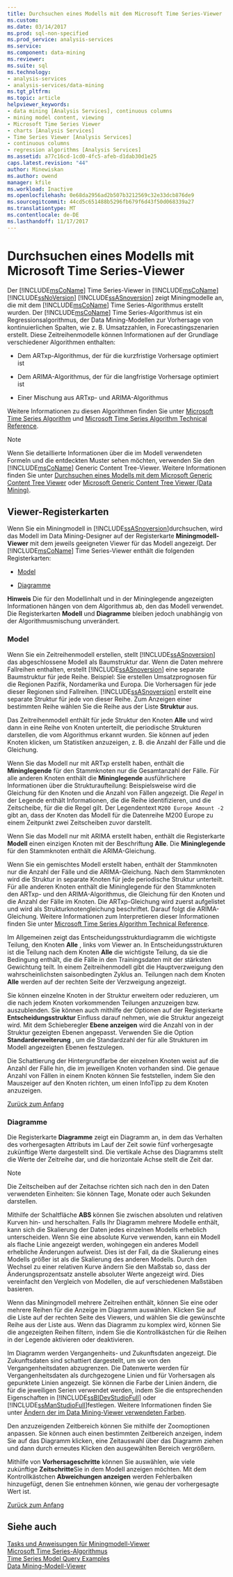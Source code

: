```yaml
---
title: Durchsuchen eines Modells mit dem Microsoft Time Series-Viewer | Microsoft Docs
ms.custom: 
ms.date: 03/14/2017
ms.prod: sql-non-specified
ms.prod_service: analysis-services
ms.service: 
ms.component: data-mining
ms.reviewer: 
ms.suite: sql
ms.technology:
- analysis-services
- analysis-services/data-mining
ms.tgt_pltfrm: 
ms.topic: article
helpviewer_keywords:
- data mining [Analysis Services], continuous columns
- mining model content, viewing
- Microsoft Time Series Viewer
- charts [Analysis Services]
- Time Series Viewer [Analysis Services]
- continuous columns
- regression algorithms [Analysis Services]
ms.assetid: a77c16cd-1cd0-4fc5-afeb-d1dab30d1e25
caps.latest.revision: "44"
author: Minewiskan
ms.author: owend
manager: kfile
ms.workload: Inactive
ms.openlocfilehash: 0e68da2956ad2b507b3212569c32e33dcb876de9
ms.sourcegitcommit: 44cd5c651488b5296fb679f6d43f50d068339a27
ms.translationtype: MT
ms.contentlocale: de-DE
ms.lasthandoff: 11/17/2017
---
```

# <a name="browse-a-model-using-the-microsoft-time-series-viewer"></a>Durchsuchen eines Modells mit Microsoft Time Series-Viewer
  Der [!INCLUDE[msCoName](../../includes/msconame-md.md)] Time Series-Viewer in [!INCLUDE[msCoName](../../includes/msconame-md.md)] [!INCLUDE[ssNoVersion](../../includes/ssnoversion-md.md)] [!INCLUDE[ssASnoversion](../../includes/ssasnoversion-md.md)] zeigt Miningmodelle an, die mit dem [!INCLUDE[msCoName](../../includes/msconame-md.md)] Time Series-Algorithmus erstellt wurden. Der [!INCLUDE[msCoName](../../includes/msconame-md.md)] Time Series-Algorithmus ist ein Regressionsalgorithmus, der Data Mining-Modellen zur Vorhersage von kontinuierlichen Spalten, wie z. B. Umsatzzahlen, in Forecastingszenarien erstellt. Diese Zeitreihenmodelle können Informationen auf der Grundlage verschiedener Algorithmen enthalten:  
  
-   Dem ARTxp-Algorithmus, der für die kurzfristige Vorhersage optimiert ist  
  
-   Dem ARIMA-Algorithmus, der für die langfristige Vorhersage optimiert ist  
  
-   Einer Mischung aus ARTxp- und ARIMA-Algorithmus  
  
 Weitere Informationen zu diesen Algorithmen finden Sie unter [Microsoft Time Series Algorithm](../../analysis-services/data-mining/microsoft-time-series-algorithm.md) und [Microsoft Time Series Algorithm Technical Reference](../../analysis-services/data-mining/microsoft-time-series-algorithm-technical-reference.md).  
  
> [!NOTE]  
>  Wenn Sie detaillierte Informationen über die im Modell verwendeten Formeln und die entdeckten Muster sehen möchten, verwenden Sie den [!INCLUDE[msCoName](../../includes/msconame-md.md)] Generic Content Tree-Viewer. Weitere Informationen finden Sie unter [Durchsuchen eines Modells mit dem Microsoft Generic Content Tree Viewer](../../analysis-services/data-mining/browse-a-model-using-the-microsoft-generic-content-tree-viewer.md) oder [Microsoft Generic Content Tree Viewer &#40;Data Mining&#41;](http://msdn.microsoft.com/library/751b4393-f6fd-48c1-bcef-bdca589ce34c).  
  
##  <a name="BKMK_ViewerTabs"></a> Viewer-Registerkarten  
 Wenn Sie ein Miningmodell in [!INCLUDE[ssASnoversion](../../includes/ssasnoversion-md.md)]durchsuchen, wird das Modell im Data Mining-Designer auf der Registerkarte **Miningmodell-Viewer** mit dem jeweils geeigneten Viewer für das Modell angezeigt. Der [!INCLUDE[msCoName](../../includes/msconame-md.md)] Time Series-Viewer enthält die folgenden Registerkarten:  
  
-   [Model](#BKMK_Tree)  
  
-   [Diagramme](#BKMK_Charts)  
  
 **Hinweis** Die für den Modellinhalt und in der Mininglegende angezeigten Informationen hängen von dem Algorithmus ab, den das Modell verwendet. Die Registerkarten **Modell** und **Diagramme** bleiben jedoch unabhängig von der Algorithmusmischung unverändert.  
  
###  <a name="BKMK_Tree"></a> Model  
 Wenn Sie ein Zeitreihenmodell erstellen, stellt [!INCLUDE[ssASnoversion](../../includes/ssasnoversion-md.md)] das abgeschlossene Modell als Baumstruktur dar. Wenn die Daten mehrere Fallreihen enthalten, erstellt [!INCLUDE[ssASnoversion](../../includes/ssasnoversion-md.md)] eine separate Baumstruktur für jede Reihe. Beispiel: Sie erstellen Umsatzprognosen für die Regionen Pazifik, Nordamerika und Europa. Die Vorhersagen für jede dieser Regionen sind Fallreihen. [!INCLUDE[ssASnoversion](../../includes/ssasnoversion-md.md)] erstellt eine separate Struktur für jede von dieser Reihe. Zum Anzeigen einer bestimmten Reihe wählen Sie die Reihe aus der Liste **Struktur** aus.  
  
 Das Zeitreihenmodell enthält für jede Struktur den Knoten **Alle** und wird dann in eine Reihe von Knoten unterteilt, die periodische Strukturen darstellen, die vom Algorithmus erkannt wurden. Sie können auf jeden Knoten klicken, um Statistiken anzuzeigen, z. B. die Anzahl der Fälle und die Gleichung.  
  
 Wenn Sie das Modell nur mit ARTxp erstellt haben, enthält die **Mininglegende** für den Stammknoten nur die Gesamtanzahl der Fälle. Für alle anderen Knoten enthält die **Mininglegende** ausführlichere Informationen über die Strukturaufteilung: Beispielsweise wird die Gleichung für den Knoten und die Anzahl von Fällen angezeigt. Die *Regel* in der Legende enthält Informationen, die die Reihe identifizieren, und die Zeitscheibe, für die die Regel gilt. Der Legendentext `M200 Europe Amount -2` gibt an, dass der Knoten das Modell für die Datenreihe M200 Europe zu einem Zeitpunkt zwei Zeitscheiben zuvor darstellt.  
  
 Wenn Sie das Modell nur mit ARIMA erstellt haben, enthält die Registerkarte **Modell** einen einzigen Knoten mit der Beschriftung **Alle**. Die **Mininglegende** für den Stammknoten enthält die ARIMA-Gleichung.  
  
 Wenn Sie ein gemischtes Modell erstellt haben, enthält der Stammknoten nur die Anzahl der Fälle und die ARIMA-Gleichung. Nach dem Stammknoten wird die Struktur in separate Knoten für jede periodische Struktur unterteilt. Für alle anderen Knoten enthält die Mininglegende für den Stammknoten den ARTxp- und den ARIMA-Algorithmus, die Gleichung für den Knoten und die Anzahl der Fälle im Knoten. Die ARTxp-Gleichung wird zuerst aufgelistet und wird als Strukturknotengleichung beschriftet. Darauf folgt die ARIMA-Gleichung. Weitere Informationen zum Interpretieren dieser Informationen finden Sie unter [Microsoft Time Series Algorithm Technical Reference](../../analysis-services/data-mining/microsoft-time-series-algorithm-technical-reference.md).  
  
 Im Allgemeinen zeigt das Entscheidungsstrukturdiagramm die wichtigste Teilung, den Knoten **Alle** , links vom Viewer an. In Entscheidungsstrukturen ist die Teilung nach dem Knoten **Alle** die wichtigste Teilung, da sie die Bedingung enthält, die die Fälle in den Trainingsdaten mit der stärksten Gewichtung teilt. In einem Zeitreihenmodell gibt die Hauptverzweigung den wahrscheinlichsten saisonbedingten Zyklus an. Teilungen nach dem Knoten **Alle** werden auf der rechten Seite der Verzweigung angezeigt.  
  
 Sie können einzelne Knoten in der Struktur erweitern oder reduzieren, um die nach jedem Knoten vorkommenden Teilungen anzuzeigen bzw. auszublenden. Sie können auch mithilfe der Optionen auf der Registerkarte **Entscheidungsstruktur** Einfluss darauf nehmen, wie die Struktur angezeigt wird. Mit dem Schieberegler **Ebene anzeigen** wird die Anzahl von in der Struktur gezeigten Ebenen angepasst. Verwenden Sie die Option **Standarderweiterung** , um die Standardzahl der für alle Strukturen im Modell angezeigten Ebenen festzulegen.  
  
 Die Schattierung der Hintergrundfarbe der einzelnen Knoten weist auf die Anzahl der Fälle hin, die im jeweiligen Knoten vorhanden sind. Die genaue Anzahl von Fällen in einem Knoten können Sie feststellen, indem Sie den Mauszeiger auf den Knoten richten, um einen InfoTipp zu dem Knoten anzuzeigen.  
  
 [Zurück zum Anfang](#BKMK_ViewerTabs)  
  
###  <a name="BKMK_Charts"></a> Diagramme  
 Die Registerkarte **Diagramme** zeigt ein Diagramm an, in dem das Verhalten des vorhergesagten Attributs im Lauf der Zeit sowie fünf vorhergesagte zukünftige Werte dargestellt sind. Die vertikale Achse des Diagramms stellt die Werte der Zeitreihe dar, und die horizontale Achse stellt die Zeit dar.  
  
> [!NOTE]  
>  Die Zeitscheiben auf der Zeitachse richten sich nach den in den Daten verwendeten Einheiten: Sie können Tage, Monate oder auch Sekunden darstellen.  
  
 Mithilfe der Schaltfläche **ABS** können Sie zwischen absoluten und relativen Kurven hin- und herschalten. Falls Ihr Diagramm mehrere Modelle enthält, kann sich die Skalierung der Daten jedes einzelnen Modells erheblich unterscheiden. Wenn Sie eine absolute Kurve verwenden, kann ein Modell als flache Linie angezeigt werden, wohingegen ein anderes Modell erhebliche Änderungen aufweist. Dies ist der Fall, da die Skalierung eines Modells größer ist als die Skalierung des anderen Modells. Durch den Wechsel zu einer relativen Kurve ändern Sie den Maßstab so, dass der Änderungsprozentsatz anstelle absoluter Werte angezeigt wird. Dies vereinfacht den Vergleich von Modellen, die auf verschiedenen Maßstäben basieren.  
  
 Wenn das Miningmodell mehrere Zeitreihen enthält, können Sie eine oder mehrere Reihen für die Anzeige im Diagramm auswählen. Klicken Sie auf die Liste auf der rechten Seite des Viewers, und wählen Sie die gewünschte Reihe aus der Liste aus. Wenn das Diagramm zu komplex wird, können Sie die angezeigten Reihen filtern, indem Sie die Kontrollkästchen für die Reihen in der Legende aktivieren oder deaktivieren.  
  
 Im Diagramm werden Vergangenheits- und Zukunftsdaten angezeigt. Die Zukunftsdaten sind schattiert dargestellt, um sie von den Vergangenheitsdaten abzugrenzen. Die Datenwerte werden für Vergangenheitsdaten als durchgezogene Linien und für Vorhersagen als gepunktete Linien angezeigt. Sie können die Farbe der Linien ändern, die für die jeweiligen Serien verwendet werden, indem Sie die entsprechenden Eigenschaften in [!INCLUDE[ssBIDevStudioFull](../../includes/ssbidevstudiofull-md.md)] oder [!INCLUDE[ssManStudioFull](../../includes/ssmanstudiofull-md.md)]festlegen. Weitere Informationen finden Sie unter [Ändern der im Data Mining-Viewer verwendeten Farben](../../analysis-services/data-mining/change-the-colors-used-in-the-data-mining-viewer.md).  
  
 Den anzuzeigenden Zeitbereich können Sie mithilfe der Zoomoptionen anpassen. Sie können auch einen bestimmten Zeitbereich anzeigen, indem Sie auf das Diagramm klicken, eine Zeitauswahl über das Diagramm ziehen und dann durch erneutes Klicken den ausgewählten Bereich vergrößern.  
  
 Mithilfe von **Vorhersageschritte** können Sie auswählen, wie viele zukünftige **Zeitschritte**Sie in dem Modell anzeigen möchten. Mit dem Kontrollkästchen **Abweichungen anzeigen** werden Fehlerbalken hinzugefügt, denen Sie entnehmen können, wie genau der vorhergesagte Wert ist.  
  
 [Zurück zum Anfang](#BKMK_ViewerTabs)  
  
## <a name="see-also"></a>Siehe auch  
 [Tasks und Anweisungen für Miningmodell-Viewer](../../analysis-services/data-mining/mining-model-viewer-tasks-and-how-tos.md)   
 [Microsoft Time Series-Algorithmus](../../analysis-services/data-mining/microsoft-time-series-algorithm.md)   
 [Time Series Model Query Examples](../../analysis-services/data-mining/time-series-model-query-examples.md)   
 [Data Mining-Modell-Viewer](../../analysis-services/data-mining/data-mining-model-viewers.md)  
  
  

